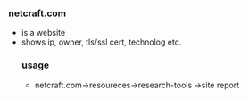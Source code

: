 ### netcraft.com
- is a website
- shows ip, owner, tls/ssl cert, technolog etc.
  ### usage
  - netcraft.com->resoureces->research-tools ->site report
